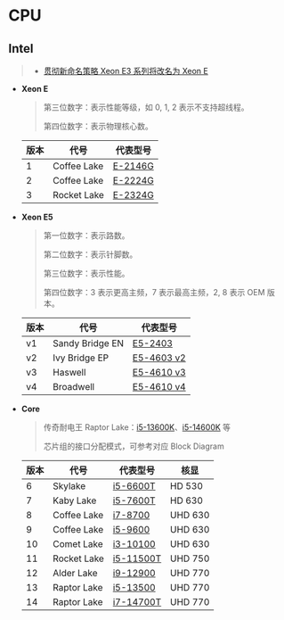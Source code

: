 # CPU

## Intel

> - [贯彻新命名策略 Xeon E3 系列将改名为 Xeon E](https://www.expreview.com/57996.html)

- **Xeon E**

  > 第三位数字：表示性能等级，如 0, 1, 2 表示不支持超线程。
  >
  > 第四位数字：表示物理核心数。

  | 版本 | 代号        | 代表型号                                                     |
  | ---- | ----------- | ------------------------------------------------------------ |
  | 1    | Coffee Lake | [E-2146G](https://www.intel.cn/content/www/cn/zh/products/sku/134866/intel-xeon-e2146g-processor-12m-cache-up-to-4-50-ghz/specifications.html) |
  | 2    | Coffee Lake | [E-2224G](https://www.intel.cn/content/www/cn/zh/products/sku/191037/intel-xeon-e2224g-processor-8m-cache-3-50-ghz/specifications.html) |
  | 3    | Rocket Lake | [E-2324G](https://www.intel.cn/content/www/cn/zh/products/sku/212255/intel-xeon-e2324g-processor-8m-cache-3-10-ghz/specifications.html) |

- **Xeon E5**

  > 第一位数字：表示路数。
  >
  > 第二位数字：表示针脚数。
  >
  > 第三位数字：表示性能。
  >
  > 第四位数字：3 表示更高主频，7 表示最高主频，2, 8 表示 OEM 版本。
  
  | 版本 | 代号            | 代表型号                                                     |
  | ---- | --------------- | ------------------------------------------------------------ |
  | v1   | Sandy Bridge EN | [E5-2403](https://www.intel.cn/content/www/cn/zh/products/sku/64615/intel-xeon-processor-e52403-10m-cache-1-80-ghz-6-40-gts-intel-qpi/specifications.html) |
  | v2   | Ivy Bridge EP   | [E5-4603 v2](https://www.intel.cn/content/www/cn/zh/products/sku/75793/intel-xeon-processor-e54603-v2-10m-cache-2-20-ghz/specifications.html) |
  | v3   | Haswell         | [E5-4610 v3](https://www.intel.cn/content/www/cn/zh/products/sku/85757/intel-xeon-processor-e54610-v3-25m-cache-1-70-ghz/specifications.html) |
  | v4   | Broadwell       | [E5-4610 v4](https://www.intel.cn/content/www/cn/zh/products/sku/93812/intel-xeon-processor-e54610-v4-25m-cache-1-80-ghz/specifications.html) |

- **Core**

  > 传奇耐电王 Raptor Lake：[i5-13600K](https://www.intel.cn/content/www/cn/zh/products/sku/230493/intel-core-i513600k-processor-24m-cache-up-to-5-10-ghz/specifications.html)、[i5-14600K](https://www.intel.cn/content/www/cn/zh/products/sku/236799/intel-core-i5-processor-14600k-24m-cache-up-to-5-30-ghz/specifications.html) 等
  >
  > 芯片组的接口分配模式，可参考对应 Block Diagram
  
  | 版本 | 代号        | 代表型号                                                     | 核显    |
  | ---- | ----------- | ------------------------------------------------------------ | ------- |
  | 6    | Skylake     | [i5-6600T](https://www.intel.cn/content/www/cn/zh/products/sku/88189/intel-core-i56600t-processor-6m-cache-up-to-3-50-ghz/specifications.html) | HD 530  |
  | 7    | Kaby Lake   | [i5-7600T](https://www.intel.cn/content/www/cn/zh/products/sku/97183/intel-core-i57600t-processor-6m-cache-up-to-3-70-ghz/specifications.html) | HD 630  |
  | 8    | Coffee Lake | [i7-8700](https://www.intel.cn/content/www/cn/zh/products/sku/126686/intel-core-i78700-processor-12m-cache-up-to-4-60-ghz/specifications.html) | UHD 630 |
  | 9    | Coffee Lake | [i5-9600](https://www.intel.cn/content/www/cn/zh/products/sku/134900/intel-core-i59600-processor-9m-cache-up-to-4-60-ghz/specifications.html) | UHD 630 |
  | 10   | Comet Lake  | [i3-10100](https://www.intel.cn/content/www/cn/zh/products/sku/199283/intel-core-i310100-processor-6m-cache-up-to-4-30-ghz/specifications.html) | UHD 630 |
  | 11   | Rocket Lake | [i5-11500T](https://www.intel.cn/content/www/cn/zh/products/sku/212272/intel-core-i511500t-processor-12m-cache-up-to-3-90-ghz/specifications.html) | UHD 750 |
  | 12   | Alder Lake  | [i9-12900](https://www.intel.cn/content/www/cn/zh/products/sku/134597/intel-core-i912900-processor-30m-cache-up-to-5-10-ghz/specifications.html) | UHD 770 |
  | 13   | Raptor Lake | [i5-13500](https://www.intel.cn/content/www/cn/zh/products/sku/230580/intel-core-i513500-processor-24m-cache-up-to-4-80-ghz/specifications.html) | UHD 770 |
  | 14   | Raptor Lake | [i7-14700T](https://www.intel.cn/content/www/cn/zh/products/sku/236794/intel-core-i7-processor-14700t-33m-cache-up-to-5-20-ghz/specifications.html) | UHD 770 |

